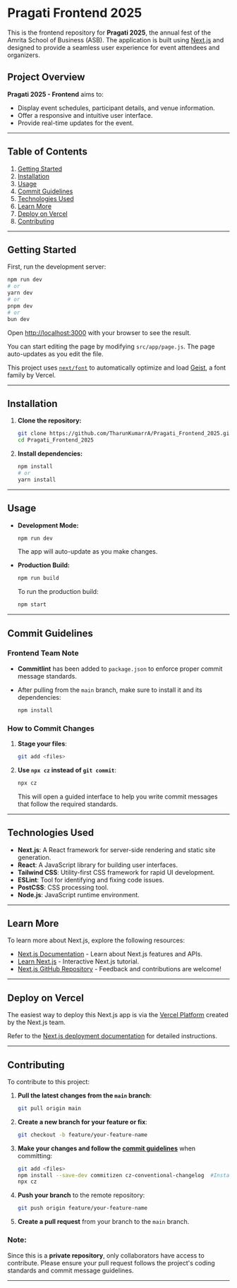 # Pragati Frontend 2025

This is the frontend repository for **Pragati 2025**, the annual fest of the Amrita School of Business (ASB). The application is built using [Next.js](https://nextjs.org) and designed to provide a seamless user experience for event attendees and organizers.

## Project Overview

**Pragati 2025 - Frontend** aims to:

- Display event schedules, participant details, and venue information.
- Offer a responsive and intuitive user interface.
- Provide real-time updates for the event.

---

## Table of Contents

1. [Getting Started](#getting-started)
2. [Installation](#installation)
3. [Usage](#usage)
4. [Commit Guidelines](#commit-guidelines)
5. [Technologies Used](#technologies-used)
6. [Learn More](#learn-more)
7. [Deploy on Vercel](#deploy-on-vercel)
8. [Contributing](#contributing)

---

## Getting Started

First, run the development server:

```bash
npm run dev
# or
yarn dev
# or
pnpm dev
# or
bun dev
```

Open [http://localhost:3000](http://localhost:3000) with your browser to see the result.

You can start editing the page by modifying `src/app/page.js`. The page auto-updates as you edit the file.

This project uses [`next/font`](https://nextjs.org/docs/app/building-your-application/optimizing/fonts) to automatically optimize and load [Geist](https://vercel.com/font), a font family by Vercel.

---

## Installation

1. **Clone the repository:**
   
   ```bash
   git clone https://github.com/TharunKumarrA/Pragati_Frontend_2025.git
   cd Pragati_Frontend_2025
   ```

2. **Install dependencies:**
   
   ```bash
   npm install
   # or
   yarn install
   ```

---

## Usage

- **Development Mode:**
  
  ```bash
  npm run dev
  ```
  
  The app will auto-update as you make changes.

- **Production Build:**
  
  ```bash
  npm run build
  ```
  
  To run the production build:
  
  ```bash
  npm start
  ```

---

## Commit Guidelines

### Frontend Team Note

- **Commitlint** has been added to `package.json` to enforce proper commit message standards.

- After pulling from the `main` branch, make sure to install it and its dependencies:
  
  ```bash
  npm install
  ```

### How to Commit Changes

1. **Stage your files**:
   
   ```bash
   git add <files>
   ```

2. **Use `npx cz` instead of `git commit`**:
   
   ```bash
   npx cz
   ```
   
   This will open a guided interface to help you write commit messages that follow the required standards.

---

## Technologies Used

- **Next.js**: A React framework for server-side rendering and static site generation.
- **React**: A JavaScript library for building user interfaces.
- **Tailwind CSS**: Utility-first CSS framework for rapid UI development.
- **ESLint**: Tool for identifying and fixing code issues.
- **PostCSS**: CSS processing tool.
- **Node.js**: JavaScript runtime environment.

---

## Learn More

To learn more about Next.js, explore the following resources:

- [Next.js Documentation](https://nextjs.org/docs) - Learn about Next.js features and APIs.
- [Learn Next.js](https://nextjs.org/learn) - Interactive Next.js tutorial.
- [Next.js GitHub Repository](https://github.com/vercel/next.js) - Feedback and contributions are welcome!

---

## Deploy on Vercel

The easiest way to deploy this Next.js app is via the [Vercel Platform](https://vercel.com/new?utm_medium=default-template&filter=next.js&utm_source=create-next-app&utm_campaign=create-next-app-readme) created by the Next.js team.

Refer to the [Next.js deployment documentation](https://nextjs.org/docs/app/building-your-application/deploying) for detailed instructions.

---

## Contributing

To contribute to this project:

1. **Pull the latest changes from the `main` branch**:
   
   ```bash
   git pull origin main
   ```

2. **Create a new branch for your feature or fix**:
   
   ```bash
   git checkout -b feature/your-feature-name
   ```

3. **Make your changes and follow the [commit guidelines](#commit-guidelines)** when committing:
   
   ```bash
   git add <files>
   npm install --save-dev commitizen cz-conventional-changelog  #Install Commitizen (if not already installed)
   npx cz
   ```

4. **Push your branch** to the remote repository:
   
   ```bash
   git push origin feature/your-feature-name
   ```

5. **Create a pull request** from your branch to the `main` branch.

### Note:

Since this is a **private repository**, only collaborators have access to contribute. Please ensure your pull request follows the project's coding standards and commit message guidelines.

--- 


